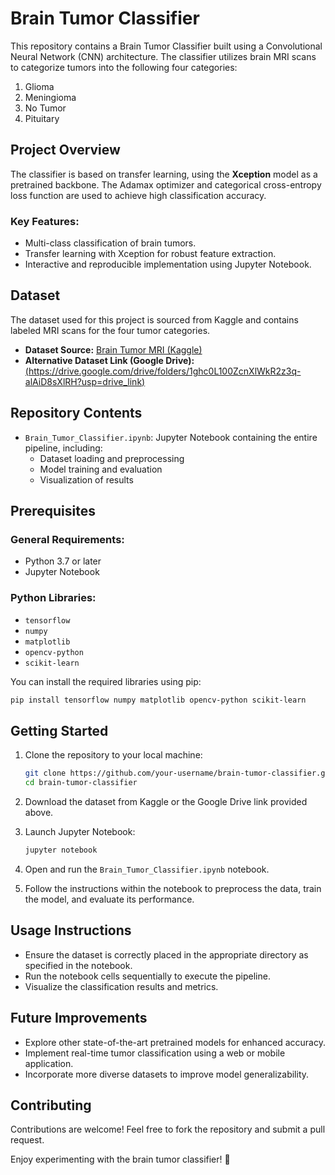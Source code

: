 # Brain Tumor Classifier

This repository contains a Brain Tumor Classifier built using a Convolutional Neural Network (CNN) architecture. The classifier utilizes brain MRI scans to categorize tumors into the following four categories:

1. Glioma
2. Meningioma
3. No Tumor
4. Pituitary

## Project Overview
The classifier is based on transfer learning, using the **Xception** model as a pretrained backbone. The Adamax optimizer and categorical cross-entropy loss function are used to achieve high classification accuracy.

### Key Features:
- Multi-class classification of brain tumors.
- Transfer learning with Xception for robust feature extraction.
- Interactive and reproducible implementation using Jupyter Notebook.

## Dataset
The dataset used for this project is sourced from Kaggle and contains labeled MRI scans for the four tumor categories.

- **Dataset Source:** [Brain Tumor MRI (Kaggle)](https://www.kaggle.com/code/yousefmohamed20/brain-tumor-mri-accuracy-99/input)
- **Alternative Dataset Link (Google Drive):** [(https://drive.google.com/drive/folders/1ghc0L100ZcnXlWkR2z3q-alAiD8sXlRH?usp=drive_link)](#)

## Repository Contents
- `Brain_Tumor_Classifier.ipynb`: Jupyter Notebook containing the entire pipeline, including:
  - Dataset loading and preprocessing
  - Model training and evaluation
  - Visualization of results

## Prerequisites
### General Requirements:
- Python 3.7 or later
- Jupyter Notebook

### Python Libraries:
- `tensorflow`
- `numpy`
- `matplotlib`
- `opencv-python`
- `scikit-learn`

You can install the required libraries using pip:
```bash
pip install tensorflow numpy matplotlib opencv-python scikit-learn
```

## Getting Started
1. Clone the repository to your local machine:
   ```bash
   git clone https://github.com/your-username/brain-tumor-classifier.git
   cd brain-tumor-classifier
   ```

2. Download the dataset from Kaggle or the Google Drive link provided above.

3. Launch Jupyter Notebook:
   ```bash
   jupyter notebook
   ```

4. Open and run the `Brain_Tumor_Classifier.ipynb` notebook.

5. Follow the instructions within the notebook to preprocess the data, train the model, and evaluate its performance.

## Usage Instructions
- Ensure the dataset is correctly placed in the appropriate directory as specified in the notebook.
- Run the notebook cells sequentially to execute the pipeline.
- Visualize the classification results and metrics.

## Future Improvements
- Explore other state-of-the-art pretrained models for enhanced accuracy.
- Implement real-time tumor classification using a web or mobile application.
- Incorporate more diverse datasets to improve model generalizability.

## Contributing
Contributions are welcome! Feel free to fork the repository and submit a pull request.


Enjoy experimenting with the brain tumor classifier! 🚀


